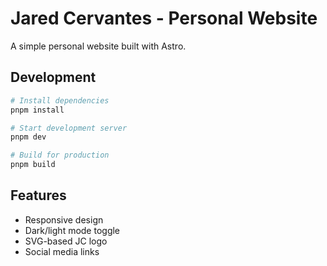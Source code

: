 # Jared Cervantes - Personal Website

A simple personal website built with Astro.

## Development

```bash
# Install dependencies
pnpm install

# Start development server
pnpm dev

# Build for production
pnpm build
```

## Features

- Responsive design
- Dark/light mode toggle
- SVG-based JC logo
- Social media links
